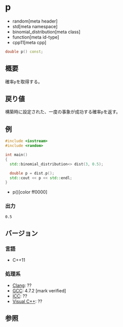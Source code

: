 # p
* random[meta header]
* std[meta namespace]
* binomial_distribution[meta class]
* function[meta id-type]
* cpp11[meta cpp]

```cpp
double p() const;
```

## 概要
確率`p`を取得する。


## 戻り値
構築時に設定された、一度の事象が成功する確率`p`を返す。


## 例
```cpp example
#include <iostream>
#include <random>

int main()
{
  std::binomial_distribution<> dist(3, 0.5);

  double p = dist.p();
  std::cout << p << std::endl;
}
```
* p()[color ff0000]

### 出力
```
0.5
```

## バージョン
### 言語
- C++11

### 処理系
- [Clang](/implementation.md#clang): ??
- [GCC](/implementation.md#gcc): 4.7.2 [mark verified]
- [ICC](/implementation.md#icc): ??
- [Visual C++](/implementation.md#visual_cpp): ??


## 参照


